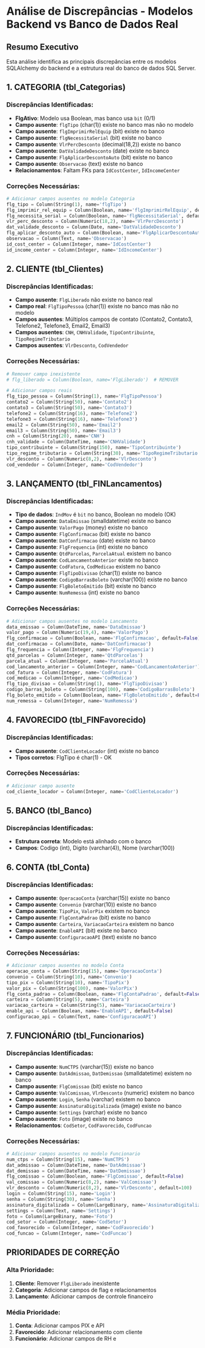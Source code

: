 # Análise de Discrepâncias - Modelos Backend vs Banco de Dados Real

## Resumo Executivo
Esta análise identifica as principais discrepâncias entre os modelos SQLAlchemy do backend e a estrutura real do banco de dados SQL Server.

## 1. CATEGORIA (tbl_Categorias)

### Discrepâncias Identificadas:
- **FlgAtivo**: Modelo usa Boolean, mas banco usa `bit` (0/1)
- **Campo ausente**: `flgTipo` (char(1)) existe no banco mas não no modelo
- **Campo ausente**: `flgImprimirRelEquip` (bit) existe no banco
- **Campo ausente**: `flgNecessitaSerial` (bit) existe no banco
- **Campo ausente**: `VlrPercDesconto` (decimal(18,2)) existe no banco
- **Campo ausente**: `DatValidadeDesconto` (date) existe no banco
- **Campo ausente**: `FlgAplicarDescontoAuto` (bit) existe no banco
- **Campo ausente**: `Observacao` (text) existe no banco
- **Relacionamentos**: Faltam FKs para `IdCostCenter`, `IdIncomeCenter`

### Correções Necessárias:
```python
# Adicionar campos ausentes no modelo Categoria
flg_tipo = Column(String(1), name='flgTipo')
flg_imprimir_rel_equip = Column(Boolean, name='flgImprimirRelEquip', default=True)
flg_necessita_serial = Column(Boolean, name='flgNecessitaSerial', default=False)
vlr_perc_desconto = Column(Numeric(18,2), name='VlrPercDesconto')
dat_validade_desconto = Column(Date, name='DatValidadeDesconto')
flg_aplicar_desconto_auto = Column(Boolean, name='FlgAplicarDescontoAuto', default=True)
observacao = Column(Text, name='Observacao')
id_cost_center = Column(Integer, name='IdCostCenter')
id_income_center = Column(Integer, name='IdIncomeCenter')
```

## 2. CLIENTE (tbl_Clientes)

### Discrepâncias Identificadas:
- **Campo ausente**: `FlgLiberado` não existe no banco real
- **Campo real**: `FlgTipoPessoa` (char(1)) existe no banco mas não no modelo
- **Campos ausentes**: Múltiplos campos de contato (Contato2, Contato3, Telefone2, Telefone3, Email2, Email3)
- **Campos ausentes**: `CNH`, `CNHValidade`, `TipoContribuinte`, `TipoRegimeTributario`
- **Campos ausentes**: `VlrDesconto`, `CodVendedor`

### Correções Necessárias:
```python
# Remover campo inexistente
# flg_liberado = Column(Boolean, name='FlgLiberado')  # REMOVER

# Adicionar campos reais
flg_tipo_pessoa = Column(String(1), name='FlgTipoPessoa')
contato2 = Column(String(50), name='Contato2')
contato3 = Column(String(50), name='Contato3')
telefone2 = Column(String(16), name='Telefone2')
telefone3 = Column(String(16), name='Telefone3')
email2 = Column(String(50), name='Email2')
email3 = Column(String(50), name='Email3')
cnh = Column(String(20), name='CNH')
cnh_validade = Column(DateTime, name='CNHValidade')
tipo_contribuinte = Column(String(150), name='TipoContribuinte')
tipo_regime_tributario = Column(String(30), name='TipoRegimeTributario')
vlr_desconto = Column(Numeric(8,2), name='VlrDesconto')
cod_vendedor = Column(Integer, name='CodVendedor')
```

## 3. LANÇAMENTO (tbl_FINLancamentos)

### Discrepâncias Identificadas:
- **Tipo de dados**: `IndMov` é `bit` no banco, Boolean no modelo (OK)
- **Campo ausente**: `DataEmissao` (smalldatetime) existe no banco
- **Campo ausente**: `ValorPago` (money) existe no banco
- **Campo ausente**: `FlgConfirmacao` (bit) existe no banco
- **Campo ausente**: `DatConfirmacao` (date) existe no banco
- **Campo ausente**: `FlgFrequencia` (int) existe no banco
- **Campo ausente**: `QtdParcelas`, `ParcelaAtual` existem no banco
- **Campo ausente**: `CodLancamentoAnterior` existe no banco
- **Campo ausente**: `CodFatura`, `CodMedicao` existem no banco
- **Campo ausente**: `FlgTipoDivisao` (char(1)) existe no banco
- **Campo ausente**: `CodigoBarrasBoleto` (varchar(100)) existe no banco
- **Campo ausente**: `FlgBoletoEmitido` (bit) existe no banco
- **Campo ausente**: `NumRemessa` (int) existe no banco

### Correções Necessárias:
```python
# Adicionar campos ausentes no modelo Lancamento
data_emissao = Column(DateTime, name='DataEmissao')
valor_pago = Column(Numeric(19,4), name='ValorPago')
flg_confirmacao = Column(Boolean, name='FlgConfirmacao', default=False)
dat_confirmacao = Column(Date, name='DatConfirmacao')
flg_frequencia = Column(Integer, name='FlgFrequencia')
qtd_parcelas = Column(Integer, name='QtdParcelas')
parcela_atual = Column(Integer, name='ParcelaAtual')
cod_lancamento_anterior = Column(Integer, name='CodLancamentoAnterior')
cod_fatura = Column(Integer, name='CodFatura')
cod_medicao = Column(Integer, name='CodMedicao')
flg_tipo_divisao = Column(String(1), name='FlgTipoDivisao')
codigo_barras_boleto = Column(String(100), name='CodigoBarrasBoleto')
flg_boleto_emitido = Column(Boolean, name='FlgBoletoEmitido', default=False)
num_remessa = Column(Integer, name='NumRemessa')
```

## 4. FAVORECIDO (tbl_FINFavorecido)

### Discrepâncias Identificadas:
- **Campo ausente**: `CodClienteLocador` (int) existe no banco
- **Tipos corretos**: FlgTipo é char(1) - OK

### Correções Necessárias:
```python
# Adicionar campo ausente
cod_cliente_locador = Column(Integer, name='CodClienteLocador')
```

## 5. BANCO (tbl_Banco)

### Discrepâncias Identificadas:
- **Estrutura correta**: Modelo está alinhado com o banco
- **Campos**: Codigo (int), Digito (varchar(4)), Nome (varchar(100))

## 6. CONTA (tbl_Conta)

### Discrepâncias Identificadas:
- **Campo ausente**: `OperacaoConta` (varchar(15)) existe no banco
- **Campo ausente**: `Convenio` (varchar(10)) existe no banco
- **Campo ausente**: `TipoPix`, `ValorPix` existem no banco
- **Campo ausente**: `FlgContaPadrao` (bit) existe no banco
- **Campo ausente**: `Carteira`, `VariacaoCarteira` existem no banco
- **Campo ausente**: `EnableAPI` (bit) existe no banco
- **Campo ausente**: `ConfiguracaoAPI` (text) existe no banco

### Correções Necessárias:
```python
# Adicionar campos ausentes no modelo Conta
operacao_conta = Column(String(15), name='OperacaoConta')
convenio = Column(String(10), name='Convenio')
tipo_pix = Column(String(10), name='TipoPix')
valor_pix = Column(String(100), name='ValorPix')
flg_conta_padrao = Column(Boolean, name='FlgContaPadrao', default=False)
carteira = Column(String(5), name='Carteira')
variacao_carteira = Column(String(5), name='VariacaoCarteira')
enable_api = Column(Boolean, name='EnableAPI', default=False)
configuracao_api = Column(Text, name='ConfiguracaoAPI')
```

## 7. FUNCIONÁRIO (tbl_Funcionarios)

### Discrepâncias Identificadas:
- **Campo ausente**: `NumCTPS` (varchar(15)) existe no banco
- **Campo ausente**: `DatAdmissao`, `DatDemissao` (smalldatetime) existem no banco
- **Campo ausente**: `FlgComissao` (bit) existe no banco
- **Campo ausente**: `ValComissao`, `VlrDesconto` (numeric) existem no banco
- **Campo ausente**: `Login`, `Senha` (varchar) existem no banco
- **Campo ausente**: `AssinaturaDigitalizada` (image) existe no banco
- **Campo ausente**: `Settings` (varchar) existe no banco
- **Campo ausente**: `Foto` (image) existe no banco
- **Relacionamentos**: `CodSetor`, `CodFavorecido`, `CodFuncao`

### Correções Necessárias:
```python
# Adicionar campos ausentes no modelo Funcionario
num_ctps = Column(String(15), name='NumCTPS')
dat_admissao = Column(DateTime, name='DatAdmissao')
dat_demissao = Column(DateTime, name='DatDemissao')
flg_comissao = Column(Boolean, name='FlgComissao', default=False)
val_comissao = Column(Numeric(8,2), name='ValComissao')
vlr_desconto = Column(Numeric(8,2), name='VlrDesconto', default=100)
login = Column(String(15), name='Login')
senha = Column(String(30), name='Senha')
assinatura_digitalizada = Column(LargeBinary, name='AssinaturaDigitalizada')
settings = Column(Text, name='Settings')
foto = Column(LargeBinary, name='Foto')
cod_setor = Column(Integer, name='CodSetor')
cod_favorecido = Column(Integer, name='CodFavorecido')
cod_funcao = Column(Integer, name='CodFuncao')
```

## PRIORIDADES DE CORREÇÃO

### Alta Prioridade:
1. **Cliente**: Remover `FlgLiberado` inexistente
2. **Categoria**: Adicionar campos de flag e relacionamentos
3. **Lançamento**: Adicionar campos de controle financeiro

### Média Prioridade:
1. **Conta**: Adicionar campos PIX e API
2. **Favorecido**: Adicionar relacionamento com cliente
3. **Funcionário**: Adicionar campos de RH e